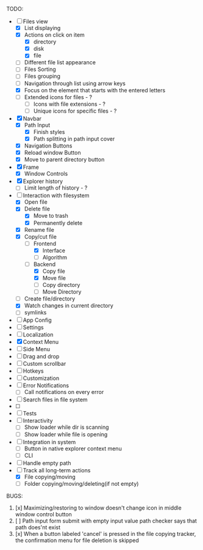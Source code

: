 TODO:

-   [ ] Files view
    -   [x] List displaying
    -   [x] Actions on click on item
        -   [x] directory
        -   [x] disk
        -   [x] file
    -   [ ] Different file list appearance
    -   [ ] Files Sorting
    -   [ ] Files grouping
    -   [ ] Navigation through list using arrow keys
    -   [x] Focus on the element that starts with the entered letters
    -   [ ] Extended icons for files - ?
        -   [ ] Icons with file extensions - ?
        -   [ ] Unique icons for specific files - ?
-   [x] Navbar
    -   [x] Path Input
        -   [x] Finish styles
        -   [x] Path splitting in path input cover
    -   [x] Navigation Buttons
    -   [x] Reload window Button
    -   [x] Move to parent directory button
-   [x] Frame
    -   [x] Window Controls
-   [x] Explorer history
    -   [ ] Limit length of history - ?
-   [ ] Interaction with filesystem
    -   [x] Open file
    -   [x] Delete file
        -   [x] Move to trash
        -   [x] Permanently delete
    -   [x] Rename file
    -   [x] Copy/cut file
        -   [ ] Frontend
            -   [x] Interface
            -   [ ] Algorithm
        -   [ ] Backend
            -   [x] Copy file
            -   [x] Move file
            -   [ ] Copy directory
            -   [ ] Move Directory
    -   [ ] Create file/directory
    -   [x] Watch changes in current directory
    -   [ ] symlinks
-   [ ] App Config
-   [ ] Settings
-   [ ] Localization
-   [x] Context Menu
-   [ ] Side Menu
-   [ ] Drag and drop
-   [ ] Custom scrollbar
-   [ ] Hotkeys
-   [ ] Customization
-   [ ] Error Notifications
    - [ ] Call notifications on every error
-   [ ] Search files in file system
-   [ ] 
-   [ ] Tests
-   [ ] Interactivity
    -   [ ] Show loader while dir is scanning
    -   [ ] Show loader while file is opening
-   [ ] Integration in system
    -   [ ] Button in native explorer context menu
    -   [ ] CLI
-   [ ] Handle empty path
-   [ ] Track all long-term actions
    -   [x] File copying/moving
    -   [ ] Folder copying/moving/deleting(if not empty)

BUGS:

1. [x] Maximizing/restoring to window doesn't change icon in middle window control button 
2. [ ] Path input form submit with empty input value path checker says that path does'nt exist
3. [x] When a button labeled 'cancel' is pressed in the file copying tracker, the confirmation menu for file deletion is skipped
